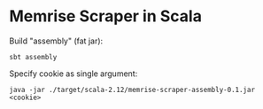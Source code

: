 # Memrise Scraper in Scala


Build "assembly" (fat jar):

```
sbt assembly
```

Specify cookie as single argument:

```
java -jar ./target/scala-2.12/memrise-scraper-assembly-0.1.jar <cookie>
```
